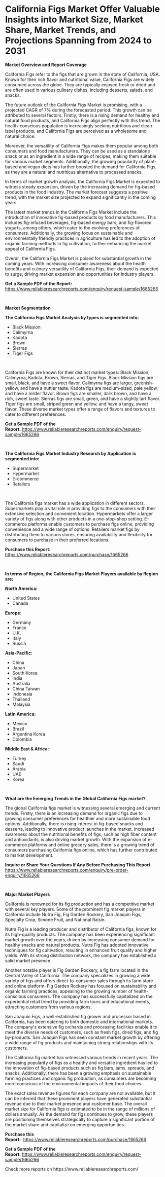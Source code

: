 <p><h1>California Figs Market Offer Valuable Insights into Market Size, Market Share, Market Trends, and Projections Spanning from 2024 to 2031</h1></p><p><strong>Market Overview and Report Coverage</strong></p>
<p><p>California Figs refer to the figs that are grown in the state of California, USA. Known for their rich flavor and nutritional value, California Figs are widely consumed across the globe. They are typically enjoyed fresh or dried and are often used in various culinary dishes, including desserts, salads, and snacks.</p><p>The future outlook of the California Figs Market is promising, with a projected CAGR of 7% during the forecasted period. This growth can be attributed to several factors. Firstly, there is a rising demand for healthy and natural food products, and California Figs align perfectly with this trend. The health-conscious population is increasingly seeking nutritious and clean-label products, and California Figs are perceived as a wholesome and natural choice.</p><p>Moreover, the versatility of California Figs makes them popular among both consumers and food manufacturers. They can be used as a standalone snack or as an ingredient in a wide range of recipes, making them suitable for various market segments. Additionally, the growing popularity of plant-based and vegan diets has further boosted the demand for California Figs, as they are a natural and nutritious alternative to processed snacks.</p><p>In terms of market growth analysis, the California Figs Market is expected to witness steady expansion, driven by the increasing demand for fig-based products in the food industry. The market forecast suggests a positive trend, with the market size projected to expand significantly in the coming years.</p><p>The latest market trends in the California Figs Market include the introduction of innovative fig-based products by food manufacturers. This includes fig-infused beverages, fig-based energy bars, and fig-flavored yogurts, among others, which cater to the evolving preferences of consumers. Additionally, the growing focus on sustainable and environmentally friendly practices in agriculture has led to the adoption of organic farming methods in fig cultivation, further enhancing the market appeal of California Figs.</p><p>Overall, the California Figs Market is poised for substantial growth in the coming years. With increasing consumer awareness about the health benefits and culinary versatility of California Figs, their demand is expected to surge, driving market expansion and opportunities for industry players.</p></p>
<p><strong>Get a Sample PDF of the Report:</strong> <a href="https://www.reliableresearchreports.com/enquiry/request-sample/1665266">https://www.reliableresearchreports.com/enquiry/request-sample/1665266</a></p>
<p>&nbsp;</p>
<p><strong>Market Segmentation</strong></p>
<p><strong>The California Figs Market Analysis by types is segmented into:</strong></p>
<p><ul><li>Black Mission</li><li>Calimyrna</li><li>Kadota</li><li>Brown</li><li>Sierras</li><li>Tiger Figs</li></ul></p>
<p>&nbsp;</p>
<p><p>California Figs are known for their distinct market types: Black Mission, Calimyrna, Kadota, Brown, Sierras, and Tiger Figs. Black Mission figs are small, black, and have a sweet flavor. Calimyrna figs are larger, greenish-yellow, and have a nuttier taste. Kadota figs are medium-sized, pale yellow, and have a milder flavor. Brown figs are smaller, dark brown, and have a rich, sweet taste. Sierras figs are small, green, and have a slightly tart flavor. Tiger figs are small, striped green and yellow, and have a tangy, sweet flavor. These diverse market types offer a range of flavors and textures to cater to different preferences.</p></p>
<p><strong>Get a Sample PDF of the Report:</strong>&nbsp;<a href="https://www.reliableresearchreports.com/enquiry/request-sample/1665266">https://www.reliableresearchreports.com/enquiry/request-sample/1665266</a></p>
<p>&nbsp;</p>
<p><strong>The California Figs Market Industry Research by Application is segmented into:</strong></p>
<p><ul><li>Supermarket</li><li>Hypermarket</li><li>E-commerce</li><li>Retailers</li></ul></p>
<p>&nbsp;</p>
<p><p>The California figs market has a wide application in different sectors. Supermarkets play a vital role in providing figs to the consumers with their extensive selection and convenient location. Hypermarkets offer a larger variety of figs along with other products in a one-stop-shop setting. E-commerce platforms enable customers to purchase figs online, providing convenience and a wide range of options. Retailers market figs by distributing them to various stores, ensuring availability and flexibility for consumers to purchase in their preferred locations.</p></p>
<p><strong>Purchase this Report:</strong>&nbsp; <a href="https://www.reliableresearchreports.com/purchase/1665266">https://www.reliableresearchreports.com/purchase/1665266</a></p>
<p>&nbsp;</p>
<p><strong>In terms of Region, the California Figs Market Players available by Region are:</strong></p>
<p>
    <p> <strong> North America: </strong>
        <ul>
            <li>United States</li>
            <li>Canada</li>
        </ul>
        </p> 
    <p> <strong> Europe: </strong>
        <ul>
            <li>Germany</li>
            <li>France</li>
            <li>U.K.</li>
            <li>Italy</li>
            <li>Russia</li>
        </ul>
        </p> 
    <p> <strong> Asia-Pacific: </strong>
        <ul>
            <li>China</li>
            <li>Japan</li>
            <li>South Korea</li>
            <li>India</li>
            <li>Australia</li>
            <li>China Taiwan</li>
            <li>Indonesia</li>
            <li>Thailand</li>
            <li>Malaysia</li>
        </ul>
        </p> 
    <p> <strong> Latin America: </strong>
        <ul>
            <li>Mexico</li>
            <li>Brazil</li>
            <li>Argentina Korea</li>
            <li>Colombia</li>
        </ul>
        </p> 
    <p> <strong> Middle East & Africa: </strong>
        <ul>
            <li>Turkey</li>
            <li>Saudi</li>
            <li>Arabia</li>
            <li>UAE</li>
            <li>Korea</li>
        </ul>
    </p>
    </p>
<p>&nbsp;</p>
<p><strong>What are the Emerging Trends in the Global California Figs market?</strong></p>
<p><p>The global California figs market is witnessing several emerging and current trends. Firstly, there is an increasing demand for organic figs due to growing consumer preferences for healthier and more sustainable food options. Additionally, there is rising interest in fig-based snacks and desserts, leading to innovative product launches in the market. Increased awareness about the nutritional benefits of figs, such as high fiber content and antioxidants, is also driving market growth. With the expansion of e-commerce platforms and online grocery sales, there is a growing trend of consumers purchasing California figs online, which has further contributed to market development.</p></p>
<p><strong>Inquire or Share Your Questions If Any Before Purchasing This Report</strong>- <a href="https://www.reliableresearchreports.com/enquiry/pre-order-enquiry/1665266">https://www.reliableresearchreports.com/enquiry/pre-order-enquiry/1665266</a></p>
<p>&nbsp;</p>
<p><strong>Major Market Players</strong></p>
<p><p>California is renowned for its fig production and has a competitive market with several key players. Some of the prominent fig market players in California include Nutra Fig, Fig Garden Rockery, San Joaquin Figs, Specialty Crop, Simone Fruit, and National Raisin. </p><p>Nutra Fig is a leading producer and distributor of California figs, known for its high-quality products. The company has been experiencing significant market growth over the years, driven by increasing consumer demand for healthy snacks and natural products. Nutra Fig has adopted innovative techniques for fig cultivation, resulting in enhanced fruit quality and higher yields. With its strong distribution network, the company has established a solid market presence.</p><p>Another notable player is Fig Garden Rockery, a fig farm located in the Central Valley of California. The company specializes in growing a wide variety of figs and offers direct-to-consumer sales through its farm store and online platform. Fig Garden Rockery has focused on sustainability and organic farming practices, appealing to the growing number of health-conscious consumers. The company has successfully capitalized on the experiential retail trend by providing farm tours and educational events, attracting customers from various regions.</p><p>San Joaquin Figs, a well-established fig grower and processor based in California, has been catering to both domestic and international markets. The company's extensive fig orchards and processing facilities enable it to meet the diverse needs of customers, such as fresh figs, dried figs, and fig by-products. San Joaquin Figs has seen constant market growth by offering a wide range of fig products and maintaining strong relationships with its customers.</p><p>The California fig market has witnessed various trends in recent years. The increasing popularity of figs as a healthy and versatile ingredient has led to the innovation of fig-based products such as fig bars, jams, spreads, and snacks. Additionally, there has been a growing emphasis on sustainable farming practices and organic fig production, as consumers are becoming more conscious of the environmental impacts of their food choices.</p><p>The exact sales revenue figures for each company are not available, but it can be inferred that these prominent players have generated substantial revenue due to their market presence and customer base. The overall market size for California figs is estimated to be in the range of millions of dollars annually. As the demand for figs continues to grow, these players are positioning themselves strategically to capture a significant portion of the market share and capitalize on emerging opportunities.</p></p>
<p><strong>Purchase this Report:</strong>&nbsp;&nbsp;<a href="https://www.reliableresearchreports.com/purchase/1665266">https://www.reliableresearchreports.com/purchase/1665266</a></p>
<p></p>
<p><strong>Get a Sample PDF of the Report:</strong>&nbsp;<a href="https://www.reliableresearchreports.com/enquiry/request-sample/1665266">https://www.reliableresearchreports.com/enquiry/request-sample/1665266</a></p>
<p>Check more reports on https://www.reliableresearchreports.com/</p>